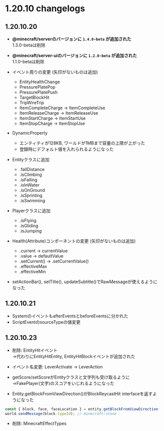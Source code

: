 # 1.20.10 changelogs
## 1.20.10.20
- **@minecraft/serverのバージョンに `1.4.0-beta` が追加された**  
1.3.0-betaは削除
- **@minecraft/server-uiのバージョンに `1.2.0-beta` が追加された**  
1.1.0-betaは削除

- イベント周りの変更 (矢印がないものは追加)
  - EntityHealthChange
  - PressurePlatePop
  - PressurePlatePush
  - TargetBlockHit
  - TripWireTrip
  - ItemCompleteCharge → ItemCompleteUse
  - ItemReleaseCharge → ItemReleaseUse
  - ItemStartCharge → ItemStartUse
  - ItemStopCharge → ItemStopUse

- DynamicProperty
  - エンティティが128KB, ワールドが1MBまで容量の上限が上がった
  - 登録時にデフォルト値を入れられるようになった

- Entityクラスに追加
  - .fallDistance
  - .isClimbing
  - .isFalling
  - .isInWater
  - .isOnGround
  - .isSprinting
  - .isSwimming

- Playerクラスに追加
  - .isFlying
  - .isGliding
  - .isJumping

- Health(Attribute)コンポーネントの変更 (矢印がないものは追加)
  - .current → currentValue
  - .value → defaultValue
  - .setCurrent() → .setCurrentValue()
  - .effectiveMax
  - .effectiveMin

- setActionBar(), setTitle(), updateSubtitle()でRawMessageが使えるようになった

## 1.20.10.21
- SystemのイベントもafterEventsとbeforeEventsに分かれた
- ScriptEventのsourceTypeの値変更

## 1.20.10.23
- 削除: EntityHitイベント  
→代わりにEntityHitEntity, EntityHitBlockイベントが追加された

- イベント名変更: LeverActivate → LeverAction

- getScore/setScoreがEntityクラスと文字列も受け取るように  
→FakePlayer(文字)のスコアをいじれるようになった

- Entity.getBlockFromViewDirection()がBlockReycastHit interfaceを返すようになった
```js
const { block, face, faceLocation } = entity.getBlockFromViewDirection({ maxDistance: 10 });
world.sendMessage(block.typeId); // minecraft:stone
```
- 削除: MinecraftEffectTypes